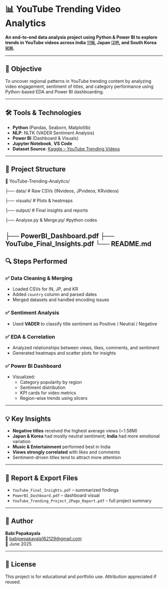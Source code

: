 # 📊 YouTube Trending Video Analytics

**An end-to-end data analysis project using Python & Power BI to explore trends in YouTube videos across India 🇮🇳, Japan 🇯🇵, and South Korea 🇰🇷.**

---

## 🎯 Objective

To uncover regional patterns in YouTube trending content by analyzing video engagement, sentiment of titles, and category performance using Python-based EDA and Power BI dashboarding.

---

## 🛠 Tools & Technologies

- **Python** (Pandas, Seaborn, Matplotlib)
- **NLP**: NLTK (VADER Sentiment Analysis)
- **Power BI** (Dashboard & Visuals)
- **Jupyter Notebook**, **VS Code**
- **Dataset Source**: [Kaggle – YouTube Trending Videos](https://www.kaggle.com/datasets/datasnaek/youtube-new)

---

## 📂 Project Structure

📁 YouTube-Trending-Analytics/

├── data/ # Raw CSVs (INvideos, JPvideos, KRvideos)

├── visuals/ # Plots & heatmaps

├── output/ # Final insights and reports

├── Analyse.py & Merge.py/ #python codes

├── PowerBI_Dashboard.pdf
├── YouTube_Final_Insights.pdf
└── README.md
---

## 🔍 Steps Performed

### ✅ Data Cleaning & Merging
- Loaded CSVs for IN, JP, and KR
- Added `country` column and parsed dates
- Merged datasets and handled encoding issues

### ✅ Sentiment Analysis
- Used **VADER** to classify title sentiment as Positive / Neutral / Negative

### ✅ EDA & Correlation
- Analyzed relationships between views, likes, comments, and sentiment
- Generated heatmaps and scatter plots for insights

### ✅ Power BI Dashboard
- Visualized:
  - Category popularity by region
  - Sentiment distribution
  - KPI cards for video metrics
  - Region-wise trends using slicers

---

## 💡 Key Insights

- **Negative titles** received the highest average views (~1.58M)
- **Japan & Korea** had mostly neutral sentiment; **India** had more emotional variation
- **Music & Entertainment** performed best in India
- **Views strongly correlated** with likes and comments
- Sentiment-driven titles tend to attract more attention

---

## 📘 Report & Export Files

- `YouTube_Final_Insights.pdf` – summarized findings
- `PowerBI_Dashboard.pdf` – dashboard visual
- `YouTube_Trending_Project_2Page_Report.pdf` – full project summary

---

## 👤 Author

**Babi Pepakayala**  
📧 babipepakayala162129@gmail.com  
📅 June 2025

---

## 📌 License

This project is for educational and portfolio use. Attribution appreciated if reused.
